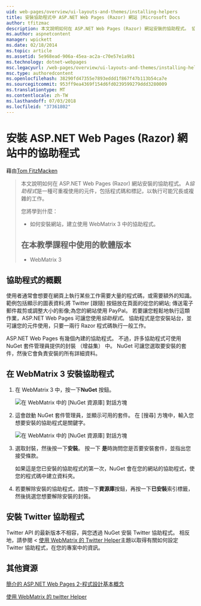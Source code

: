```yaml
---
uid: web-pages/overview/ui-layouts-and-themes/installing-helpers
title: 安裝協助程式中 ASP.NET Web Pages (Razor) 網站 |Microsoft Docs
author: tfitzmac
description: 本文說明如何在 ASP.NET Web Pages (Razor) 網站安裝的協助程式。 協助程式是一種可重複使用的元件，包括程式碼和標記，以每個...
ms.author: aspnetcontent
manager: wpickett
ms.date: 02/18/2014
ms.topic: article
ms.assetid: 5e968ead-906a-45ea-ac2a-c70e57e1a9b1
ms.technology: dotnet-webpages
msc.legacyurl: /web-pages/overview/ui-layouts-and-themes/installing-helpers
msc.type: authoredcontent
ms.openlocfilehash: 38290fd47355e7893eddd1f867f47b113b54ca7e
ms.sourcegitcommit: 953ff9ea4369f154d6fd0239599279ddd3280009
ms.translationtype: MT
ms.contentlocale: zh-TW
ms.lasthandoff: 07/03/2018
ms.locfileid: "37361802"
---
```

<a name="installing-a-helper-in-an-aspnet-web-pages-razor-site"></a>安裝 ASP.NET Web Pages (Razor) 網站中的協助程式
====================
藉由[Tom FitzMacken](https://github.com/tfitzmac)

> 本文說明如何在 ASP.NET Web Pages (Razor) 網站安裝的協助程式。 A*協助程式*是一種可重複使用的元件，包括程式碼和標記，以執行可能冗長或複雜的工作。
> 
> 您將學到什麼：
> 
> - 如何安裝網站，建立使用 WebMatrix 3 中的協助程式。
>   
> 
> ## <a name="software-versions-used-in-the-tutorial"></a>在本教學課程中使用的軟體版本
> 
> 
> - WebMatrix 3


## <a name="overview-of-helpers"></a>協助程式的概觀

使用者通常會想要在網頁上執行某些工作需要大量的程式碼，或需要額外的知識。 範例包括顯示的圖表資料;將 Twitter [跟隨] 按鈕放在頁面的從您的網站; 傳送電子郵件裁剪或調整大小的影像;為您的網站使用 PayPal。 若要讓您輕鬆地執行這類作業，ASP.NET Web Pages 可讓您使用*協助程式*。 協助程式是您安裝站台，並可讓您的元件使用，只要一兩行 Razor 程式碼執行一般工作。

ASP.NET Web Pages 有幾個內建的協助程式。 不過，許多協助程式可使用 NuGet 套件管理員提供的封裝 （增益集） 中。 NuGet 可讓您選取要安裝的套件，然後它會負責安裝的所有詳細資料。

## <a name="installing-a-helper-in-webmatrix-3"></a>在 WebMatrix 3 安裝協助程式

1. 在 WebMatrix 3 中，按一下**NuGet**  按鈕。

    ![在 WebMatrix 中的 [NuGet 資源庫] 對話方塊](installing-helpers/_static/image1.png)
2. 這會啟動 NuGet 套件管理員，並顯示可用的套件。 在 [搜尋] 方塊中，輸入您想要安裝的協助程式是關鍵字。

    ![在 WebMatrix 中的 [NuGet 資源庫] 對話方塊](installing-helpers/_static/image2.png)
3. 選取封裝，然後按一下**安裝**。 按一下 **是**時詢問您是否要安裝套件，並指出您接受條款。

     如果這是您已安裝的協助程式的第一次，NuGet 會在您的網站的協助程式，使您的程式碼中建立資料夾。
4. 若要解除安裝的協助程式，請按一下**資源庫**按鈕，再按一下**已安裝**索引標籤，然後挑選您想要解除安裝的封裝。

## <a name="installing-the-twitter-helper"></a>安裝 Twitter 協助程式

Twitter API 的最新版本不相容，與您透過 NuGet 安裝 Twitter 協助程式。 相反地，請參閱 <<c0> [ 使用 WebMatrix 的 Twitter Helper](twitter-helper.md)主題以取得有關如何設定 Twitter 協助程式，在您的專案中的資訊。

<a id="Additional_Resources"></a>
## <a name="additional-resources"></a>其他資源


[簡介的 ASP.NET Web Pages 2-程式設計基本概念](../getting-started/introducing-razor-syntax-c.md)

[使用 WebMatrix 的 twitter Helper](twitter-helper.md)

